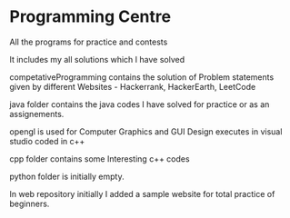 # Programming Centre
All the programs for practice and contests

It includes my all solutions which I have solved

competativeProgramming contains the solution of Problem statements given by different Websites - Hackerrank, HackerEarth, LeetCode

java folder contains the java codes I have solved for practice or as an assignements.

opengl is used for Computer Graphics and GUI Design executes in visual studio coded in c++

cpp folder contains some Interesting c++ codes

python folder is initially empty.

In web repository initially I added a sample website for total practice of beginners.
